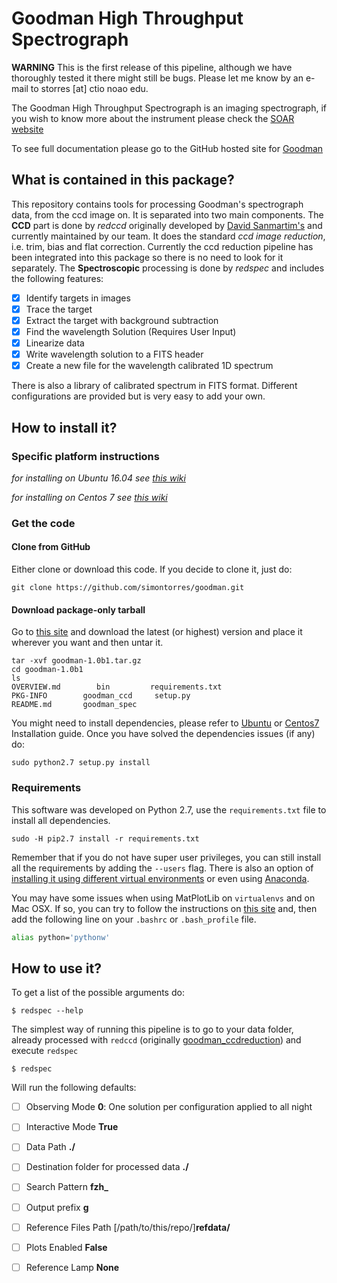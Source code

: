 # Goodman High Throughput Spectrograph
**WARNING** This is the first release of this pipeline, although we have 
thoroughly tested it there might still be bugs. Please let me know by an
e-mail to storres [at] ctio noao edu.

The Goodman High Throughput Spectrograph is an imaging spectrograph,
 if you wish to know more about the instrument please check the 
 [SOAR website](http://www.ctio.noao.edu/soar/content/goodman-high-throughput-spectrograph)
 
To see full documentation please go to the GitHub hosted site for [Goodman](https://simontorres.github.io/goodman/)

## What is contained in this package?

This repository contains tools for processing Goodman's spectrograph data, from the ccd image on. 
It is separated into two main components. The **CCD** part is done by _redccd_ originally developed by 
[David Sanmartim's](https://github.com/dsanmartim/goodman_ccdreduction) and currently maintained by our team. It does
the standard _ccd image reduction_, i.e. trim, bias and flat correction. Currently the ccd reduction pipeline has been
integrated into this package so there is no need to look for it separately. The **Spectroscopic** processing is done by
_redspec_ and includes the following features:


- [x] Identify targets in images
- [x] Trace the target
- [x] Extract the target with background subtraction
- [x] Find the wavelength Solution (Requires User Input)
- [x] Linearize data
- [x] Write wavelength solution to a FITS header
- [x] Create a new file for the wavelength calibrated 1D spectrum

There is also a library of calibrated spectrum in FITS format. Different configurations are provided but is very easy
to add your own.

## How to install it?
### Specific platform instructions
_for installing on Ubuntu 16.04 see [this wiki](https://github.com/simontorres/goodman/wiki/Ubuntu-16.04-Installation-Experience)_

_for installing on Centos 7 see [this wiki](https://github.com/simontorres/goodman/wiki/Centos-7-Installation)_


### Get the code
#### Clone from GitHub
Either clone or download this code. If you decide to clone it, just do:

```shell
git clone https://github.com/simontorres/goodman.git
```

#### Download package-only tarball
Go to [this site](https://github.com/simontorres/goodman/tree/master/dist) and download the latest (or highest) version
and place it wherever you want and then untar it.
 
 ```shell
 tar -xvf goodman-1.0b1.tar.gz
 cd goodman-1.0b1
 ls 
 OVERVIEW.md		bin			requirements.txt
PKG-INFO		goodman_ccd		setup.py
README.md		goodman_spec
 ```
 
You might need to install dependencies, please refer to [Ubuntu](https://github.com/simontorres/goodman/wiki/Ubuntu-16.04-Installation-Experience)
or [Centos7](https://github.com/simontorres/goodman/wiki/Centos-7-Installation) Installation guide. Once you have solved the dependencies issues (if any) do:

```shell
sudo python2.7 setup.py install
```


### Requirements

This software was developed on Python 2.7, use the `requirements.txt` file to install all dependencies.

```shell
sudo -H pip2.7 install -r requirements.txt
```

Remember that if you do not have super user privileges, you can still install all the requirements by adding 
the `--users` flag. There is also an option of [installing it using different virtual environments](http://docs.python-guide.org/en/latest/dev/virtualenvs/) 
or even using [Anaconda](https://www.continuum.io/downloads).


You may have some issues when using MatPlotLib on `virtualenvs` and on Mac OSX. If so, you can try to follow 
the instructions on [this site](http://matplotlib.org/faq/osx_framework.html#osxframework-faq) and, then add the 
following line on your `.bashrc` or `.bash_profile` file.

```bash
alias python='pythonw' 
```


## How to use it?
 
To get a list of the possible arguments do:

```shell
$ redspec --help
```

The simplest way of running this pipeline is to go to your data folder,
already processed with `redccd` (originally [goodman_ccdreduction](https://github.com/dsanmartim/goodman_ccdreduction))
and execute `redspec`

```shell
$ redspec
```

Will run the following defaults:
- [ ] Observing Mode **0**: One solution per configuration applied to all night
- [ ] Interactive Mode **True**
- [ ] Data Path **./**
- [ ] Destination folder for processed data **./**
- [ ] Search Pattern **fzh_**
- [ ] Output prefix **g**
- [ ] Reference Files Path [/path/to/this/repo/]**refdata/**
- [ ] Plots Enabled **False**
- [ ] Reference Lamp **None**

